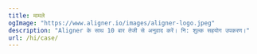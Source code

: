 ```yaml
---
title: मामले
ogImage: "https://www.aligner.io/images/aligner-logo.jpeg"
description: "Aligner के साथ 10 बार तेजी से अनुवाद करें। नि: शुल्क सहयोग उपकरण।"
url: /hi/case/
---
```

